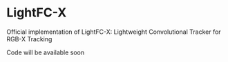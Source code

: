 # LightFC-X
Official implementation of  LightFC-X: Lightweight Convolutional Tracker for RGB-X Tracking

Code will be available soon
